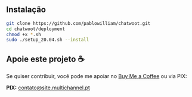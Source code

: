 ## Instalação

```bash
git clone https://github.com/pablowilliam/chatwoot.git
cd chatwoot/deployment
chmod +x *.sh
sudo ./setup_20.04.sh --install
```
## Apoie este projeto ☕  

Se quiser contribuir, você pode me apoiar no [Buy Me a Coffee](https://www.buymeacoffee.com/pablowilliam) ou via PIX:  

**PIX:** contato@site.multichannel.pt  

